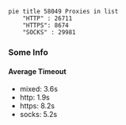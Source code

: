 
```mermaid
pie title 58049 Proxies in list
    "HTTP" : 26711
    "HTTPS": 8674
    "SOCKS" : 29981
```

### Some Info
#### Average Timeout

- mixed: 3.6s
- http: 1.9s
- https: 8.2s
- socks: 5.2s